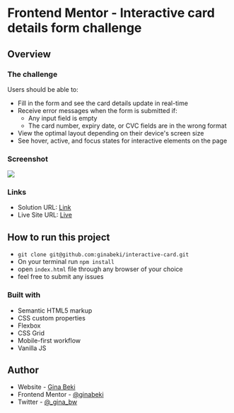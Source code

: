 # Frontend Mentor - Interactive card details form challenge

## Overview

### The challenge

Users should be able to:

- Fill in the form and see the card details update in real-time
- Receive error messages when the form is submitted if:
  - Any input field is empty
  - The card number, expiry date, or CVC fields are in the wrong format
- View the optimal layout depending on their device's screen size
- See hover, active, and focus states for interactive elements on the page

### Screenshot

![](./screenshot.jpg)

### Links

- Solution URL: [Link](https://github.com/ginabeki/interactive-card)
- Live Site URL: [Live](https://interactive-credit-card-app.netlify.app/)

## How to run this project

- `git clone git@github.com:ginabeki/interactive-card.git`
- On your terminal run `npm install`
- open `index.html` file through any browser of your choice
- feel free to submit any issues

### Built with

- Semantic HTML5 markup
- CSS custom properties
- Flexbox
- CSS Grid
- Mobile-first workflow
- Vanilla JS

## Author

- Website - [Gina Beki](https://github.com/ginabeki)
- Frontend Mentor - [@ginabeki](https://www.frontendmentor.io/profile/ginabeki)
- Twitter - [@\_gina_bw](https://twitter.com/_gina_bw)
